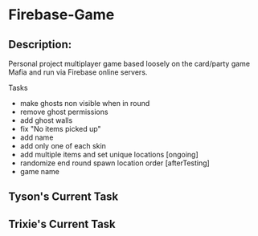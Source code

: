 # Firebase-Game

## Description:

Personal project multiplayer game based loosely on the card/party game Mafia and run via Firebase online servers.

Tasks
- make ghosts non visible when in round
- remove ghost permissions
- add ghost walls
- fix "No items picked up"
- add name
- add only one of each skin
- add multiple items and set unique locations [ongoing]
- randomize end round spawn location order [afterTesting]
- game name

Tyson's Current Task
- 

Trixie's Current Task
- 


